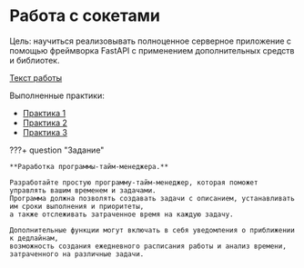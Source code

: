 # Работа с сокетами
Цель: научиться реализовывать полноценное серверное приложение с помощью фреймворка FastAPI с применением дополнительных средств и библиотек.

<a href="https://rendex85.github.io/WebDevelopmentLabsDocs/lr2/lr2/" class="external-link" target="_blank">Текст работы</a>

Выполненные практики:

* <a href="https://github.com/kinsl/ITMO_ICT_WebDevelopment2/students/k33421/Novikov_Alexey/lr1/prac1" class="external-link" target="_blank">Практика 1</a>
* <a href="https://github.com/kinsl/ITMO_ICT_WebDevelopment2/students/k33421/Novikov_Alexey/lr1/prac2" class="external-link" target="_blank">Практика 2</a>
* <a href="https://github.com/kinsl/ITMO_ICT_WebDevelopment2/students/k33421/Novikov_Alexey/lr1/prac3" class="external-link" target="_blank">Практика 3</a>

???+ question "Задание"

    **Раработка программы-тайм-менеджера.**

    Разработайте простую программу-тайм-менеджер, которая поможет управлять вашим временем и задачами. 
    Программа должна позволять создавать задачи с описанием, устанавливать им сроки выполнения и приоритеты, 
    а также отслеживать затраченное время на каждую задачу.
    
    Дополнительные функции могут включать в себя уведомления о приближении к дедлайнам, 
    возможность создания ежедневного расписания работы и анализ времени, затраченного на различные задачи.